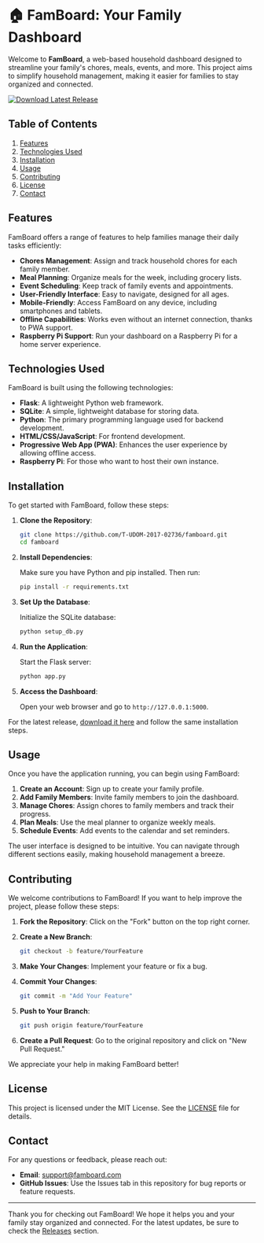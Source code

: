 # 🏠 FamBoard: Your Family Dashboard

Welcome to **FamBoard**, a web-based household dashboard designed to streamline your family's chores, meals, events, and more. This project aims to simplify household management, making it easier for families to stay organized and connected.

[![Download Latest Release](https://img.shields.io/badge/Download%20Latest%20Release-v1.0.0-blue)](https://github.com/T-UDOM-2017-02736/famboard/releases)

## Table of Contents

1. [Features](#features)
2. [Technologies Used](#technologies-used)
3. [Installation](#installation)
4. [Usage](#usage)
5. [Contributing](#contributing)
6. [License](#license)
7. [Contact](#contact)

## Features

FamBoard offers a range of features to help families manage their daily tasks efficiently:

- **Chores Management**: Assign and track household chores for each family member.
- **Meal Planning**: Organize meals for the week, including grocery lists.
- **Event Scheduling**: Keep track of family events and appointments.
- **User-Friendly Interface**: Easy to navigate, designed for all ages.
- **Mobile-Friendly**: Access FamBoard on any device, including smartphones and tablets.
- **Offline Capabilities**: Works even without an internet connection, thanks to PWA support.
- **Raspberry Pi Support**: Run your dashboard on a Raspberry Pi for a home server experience.

## Technologies Used

FamBoard is built using the following technologies:

- **Flask**: A lightweight Python web framework.
- **SQLite**: A simple, lightweight database for storing data.
- **Python**: The primary programming language used for backend development.
- **HTML/CSS/JavaScript**: For frontend development.
- **Progressive Web App (PWA)**: Enhances the user experience by allowing offline access.
- **Raspberry Pi**: For those who want to host their own instance.

## Installation

To get started with FamBoard, follow these steps:

1. **Clone the Repository**:

   ```bash
   git clone https://github.com/T-UDOM-2017-02736/famboard.git
   cd famboard
   ```

2. **Install Dependencies**:

   Make sure you have Python and pip installed. Then run:

   ```bash
   pip install -r requirements.txt
   ```

3. **Set Up the Database**:

   Initialize the SQLite database:

   ```bash
   python setup_db.py
   ```

4. **Run the Application**:

   Start the Flask server:

   ```bash
   python app.py
   ```

5. **Access the Dashboard**:

   Open your web browser and go to `http://127.0.0.1:5000`.

For the latest release, [download it here](https://github.com/T-UDOM-2017-02736/famboard/releases) and follow the same installation steps.

## Usage

Once you have the application running, you can begin using FamBoard:

1. **Create an Account**: Sign up to create your family profile.
2. **Add Family Members**: Invite family members to join the dashboard.
3. **Manage Chores**: Assign chores to family members and track their progress.
4. **Plan Meals**: Use the meal planner to organize weekly meals.
5. **Schedule Events**: Add events to the calendar and set reminders.

The user interface is designed to be intuitive. You can navigate through different sections easily, making household management a breeze.

## Contributing

We welcome contributions to FamBoard! If you want to help improve the project, please follow these steps:

1. **Fork the Repository**: Click on the "Fork" button on the top right corner.
2. **Create a New Branch**:

   ```bash
   git checkout -b feature/YourFeature
   ```

3. **Make Your Changes**: Implement your feature or fix a bug.
4. **Commit Your Changes**:

   ```bash
   git commit -m "Add Your Feature"
   ```

5. **Push to Your Branch**:

   ```bash
   git push origin feature/YourFeature
   ```

6. **Create a Pull Request**: Go to the original repository and click on "New Pull Request."

We appreciate your help in making FamBoard better!

## License

This project is licensed under the MIT License. See the [LICENSE](LICENSE) file for details.

## Contact

For any questions or feedback, please reach out:

- **Email**: support@famboard.com
- **GitHub Issues**: Use the Issues tab in this repository for bug reports or feature requests.

---

Thank you for checking out FamBoard! We hope it helps you and your family stay organized and connected. For the latest updates, be sure to check the [Releases](https://github.com/T-UDOM-2017-02736/famboard/releases) section.